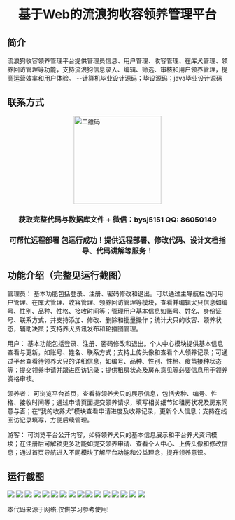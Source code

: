 <p><h1 align="center">基于Web的流浪狗收容领养管理平台</h1></p>

## 简介
流浪狗收容领养管理平台提供管理员信息、用户管理、收容管理、在库犬管理、领养回访管理等功能，支持流浪狗信息录入、编辑、筛选、审核和用户领养管理，提高运营效率和用户体验。    --计算机毕业设计源码；毕设源码；java毕业设计源码


## 联系方式
<img src="https://bs-1329754181.cos.ap-shanghai.myqcloud.com/wx.jpg" alt="二维码" style="display: block; margin: 0 auto;" width="200px">
<p><h3 align="center">获取完整代码与数据库文件 + 微信：bysj5151 QQ: 86050149</h3></p>
<p><h3 align="center">可帮忙远程部署 包运行成功！提供远程部署、修改代码、设计文档指导、代码讲解等服务！</h3></p>

## 功能介绍（完整见运行截图）
管理员： 基本功能包括登录、注册、密码修改和退出。可以通过主导航栏访问用户管理、在库犬管理、收容管理、领养回访管理等模块，查看并编辑犬只信息如编号、性别、品种、性格、接收时间等；管理用户基本信息如账号、姓名、身份证号、联系方式，并支持添加、修改、删除和批量操作；统计犬只的收容、领养状态，辅助决策；支持养犬资讯发布和轮播图管理。

用户： 基本功能包括登录、注册、密码修改和退出。个人中心模块提供基本信息查看与更新，如账号、姓名、联系方式；支持上传头像和查看个人领养记录；可通过平台查看待领养犬只的详细信息，如编号、品种、性别、性格、疫苗接种状态等；提交领养申请并跟进回访记录；提供租房状态及房东意见等必要信息用于领养资格审核。

领养者： 可浏览平台首页，查看待领养犬只的展示信息，包括犬种、编号、性格、接收时间等；通过申请页面提交领养请求，填写相关细节如租房状况及房东同意与否；在“我的收养犬”模块查看申请进度及收养记录，更新个人信息；支持在线回访记录填写，方便后续管理。

游客： 可浏览平台公开内容，如待领养犬只的基本信息展示和平台养犬资讯模块；在注册后可解锁更多功能如提交领养申请、查看个人中心、上传头像和修改信息；通过首页导航进入不同模块了解平台功能和公益理念，提升领养意识。


## 运行截图
![](https://bs-1329754181.cos.ap-shanghai.myqcloud.com/ssm/StrayDogAdoptionManagementPlatform/img/001.jpg)
![](https://bs-1329754181.cos.ap-shanghai.myqcloud.com/ssm/StrayDogAdoptionManagementPlatform/img/002.jpg)
![](https://bs-1329754181.cos.ap-shanghai.myqcloud.com/ssm/StrayDogAdoptionManagementPlatform/img/003.jpg)
![](https://bs-1329754181.cos.ap-shanghai.myqcloud.com/ssm/StrayDogAdoptionManagementPlatform/img/004.jpg)
![](https://bs-1329754181.cos.ap-shanghai.myqcloud.com/ssm/StrayDogAdoptionManagementPlatform/img/005.jpg)
![](https://bs-1329754181.cos.ap-shanghai.myqcloud.com/ssm/StrayDogAdoptionManagementPlatform/img/006.jpg)
![](https://bs-1329754181.cos.ap-shanghai.myqcloud.com/ssm/StrayDogAdoptionManagementPlatform/img/007.jpg)
![](https://bs-1329754181.cos.ap-shanghai.myqcloud.com/ssm/StrayDogAdoptionManagementPlatform/img/008.jpg)
![](https://bs-1329754181.cos.ap-shanghai.myqcloud.com/ssm/StrayDogAdoptionManagementPlatform/img/009.jpg)
![](https://bs-1329754181.cos.ap-shanghai.myqcloud.com/ssm/StrayDogAdoptionManagementPlatform/img/010.jpg)
![](https://bs-1329754181.cos.ap-shanghai.myqcloud.com/ssm/StrayDogAdoptionManagementPlatform/img/011.jpg)
![](https://bs-1329754181.cos.ap-shanghai.myqcloud.com/ssm/StrayDogAdoptionManagementPlatform/img/012.jpg)
![](https://bs-1329754181.cos.ap-shanghai.myqcloud.com/ssm/StrayDogAdoptionManagementPlatform/img/013.jpg)
![](https://bs-1329754181.cos.ap-shanghai.myqcloud.com/ssm/StrayDogAdoptionManagementPlatform/img/014.jpg)
![](https://bs-1329754181.cos.ap-shanghai.myqcloud.com/ssm/StrayDogAdoptionManagementPlatform/img/015.jpg)
![](https://bs-1329754181.cos.ap-shanghai.myqcloud.com/ssm/StrayDogAdoptionManagementPlatform/img/016.jpg)

<p>本代码来源于网络,仅供学习参考使用!</p>
